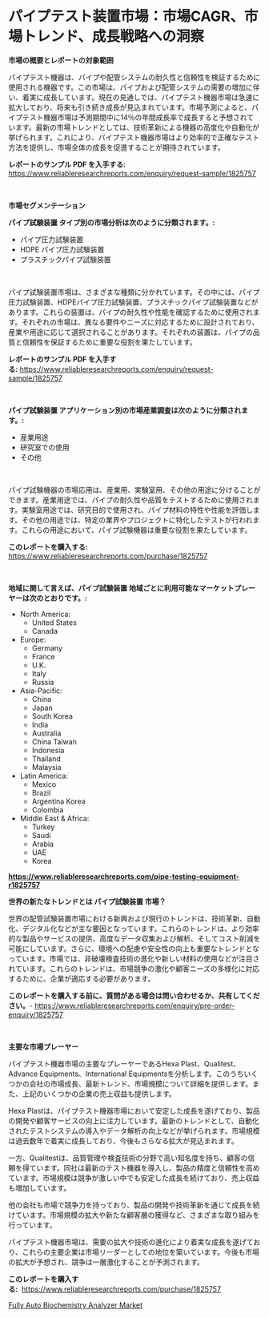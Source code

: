 <p><h1>パイプテスト装置市場：市場CAGR、市場トレンド、成長戦略への洞察</h1></p><p><strong>市場の概要とレポートの対象範囲</strong></p>
<p><p>パイプテスト機器は、パイプや配管システムの耐久性と信頼性を検証するために使用される機器です。この市場は、パイプおよび配管システムの需要の増加に伴い、着実に成長しています。現在の見通しでは、パイプテスト機器市場は急速に拡大しており、将来も引き続き成長が見込まれています。市場予測によると、パイプテスト機器市場は予測期間中に14％の年間成長率で成長すると予想されています。最新の市場トレンドとしては、技術革新による機器の高度化や自動化が挙げられます。これにより、パイプテスト機器市場はより効率的で正確なテスト方法を提供し、市場全体の成長を促進することが期待されています。</p></p>
<p><strong>レポートのサンプル PDF を入手する:</strong> <a href="https://www.reliableresearchreports.com/enquiry/request-sample/1825757">https://www.reliableresearchreports.com/enquiry/request-sample/1825757</a></p>
<p>&nbsp;</p>
<p><strong>市場セグメンテーション</strong></p>
<p><strong>パイプ試験装置 タイプ別の市場分析は次のように分類されます。:</strong></p>
<p><ul><li>パイプ圧力試験装置</li><li>HDPE パイプ圧力試験装置</li><li>プラスチックパイプ試験装置</li></ul></p>
<p>&nbsp;</p>
<p><p>パイプ試験装置市場は、さまざまな種類に分かれています。その中には、パイプ圧力試験装置、HDPEパイプ圧力試験装置、プラスチックパイプ試験装置などがあります。これらの装置は、パイプの耐久性や性能を確認するために使用されます。それぞれの市場は、異なる要件やニーズに対応するために設計されており、産業や用途に応じて選択されることがあります。それぞれの装置は、パイプの品質と信頼性を保証するために重要な役割を果たしています。</p></p>
<p><strong>レポートのサンプル PDF を入手する:</strong>&nbsp;<a href="https://www.reliableresearchreports.com/enquiry/request-sample/1825757">https://www.reliableresearchreports.com/enquiry/request-sample/1825757</a></p>
<p>&nbsp;</p>
<p><strong> パイプ試験装置 アプリケーション別の市場産業調査は次のように分類されます。:</strong></p>
<p><ul><li>産業用途</li><li>研究室での使用</li><li>その他</li></ul></p>
<p>&nbsp;</p>
<p><p>パイプ試験機器の市場応用は、産業用、実験室用、その他の用途に分けることができます。産業用途では、パイプの耐久性や品質をテストするために使用されます。実験室用途では、研究目的で使用され、パイプ材料の特性や性能を評価します。その他の用途では、特定の業界やプロジェクトに特化したテストが行われます。これらの用途において、パイプ試験機器は重要な役割を果たしています。</p></p>
<p><strong>このレポートを購入する:</strong>&nbsp; <a href="https://www.reliableresearchreports.com/purchase/1825757">https://www.reliableresearchreports.com/purchase/1825757</a></p>
<p>&nbsp;</p>
<p><strong>地域に関して言えば、パイプ試験装置 地域ごとに利用可能なマーケットプレーヤーは次のとおりです。:</strong></p>
<p><ul>
    <li>
        North America:
        <ul>
            <li>United States</li>
            <li>Canada</li>
        </ul>
    </li>
    <li>
        Europe:
        <ul>
            <li>Germany</li>
            <li>France</li>
            <li>U.K.</li>
            <li>Italy</li>
            <li>Russia</li>
        </ul>
    </li>
    <li>
        Asia-Pacific:
        <ul>
            <li>China</li>
            <li>Japan</li>
            <li>South Korea</li>
            <li>India</li>
            <li>Australia</li>
            <li>China Taiwan</li>
            <li>Indonesia</li>
            <li>Thailand</li>
            <li>Malaysia</li>
        </ul>
    </li>
    <li>
        Latin America:
        <ul>
            <li>Mexico</li>
            <li>Brazil</li>
            <li>Argentina Korea</li>
            <li>Colombia</li>
        </ul>
    </li>
    <li>
        Middle East & Africa:
        <ul>
            <li>Turkey</li>
            <li>Saudi</li>
            <li>Arabia</li>
            <li>UAE</li>
            <li>Korea</li>
        </ul>
    </li>
    </ul></p>
<p><strong><a href="https://www.reliableresearchreports.com/pipe-testing-equipment-r1825757">https://www.reliableresearchreports.com/pipe-testing-equipment-r1825757</a></strong>&nbsp;</p>
<p><strong>世界の新たなトレンドとは パイプ試験装置 市場？</strong></p>
<p><p>世界の配管試験装置市場における新興および現行のトレンドは、技術革新、自動化、デジタル化などが主な要因となっています。これらのトレンドは、より効率的な製品やサービスの提供、高度なデータ収集および解析、そしてコスト削減を可能にしています。さらに、環境への配慮や安全性の向上も重要なトレンドとなっています。市場では、非破壊検査技術の進化や新しい材料の使用などが注目されています。これらのトレンドは、市場競争の激化や顧客ニーズの多様化に対応するために、企業が適応する必要があります。</p></p>
<p><strong>このレポートを購入する前に、質問がある場合は問い合わせるか、共有してください。</strong>- <a href="https://www.reliableresearchreports.com/enquiry/pre-order-enquiry/1825757">https://www.reliableresearchreports.com/enquiry/pre-order-enquiry/1825757</a></p>
<p>&nbsp;</p>
<p><strong>主要な市場プレーヤー</strong></p>
<p><p>パイプテスト機器市場の主要なプレーヤーであるHexa Plast、Qualitest、Advance Equipments、International Equipmentsを分析します。このうちいくつかの会社の市場成長、最新トレンド、市場規模について詳細を提供します。また、上記のいくつかの企業の売上収益も提供します。</p><p>Hexa Plastは、パイプテスト機器市場において安定した成長を遂げており、製品の開発や顧客サービスの向上に注力しています。最新のトレンドとして、自動化されたテストシステムの導入やデータ解析の向上などが挙げられます。市場規模は過去数年で着実に成長しており、今後もさらなる拡大が見込まれます。</p><p>一方、Qualitestは、品質管理や検査技術の分野で高い知名度を持ち、顧客の信頼を得ています。同社は最新のテスト機器を導入し、製品の精度と信頼性を高めています。市場規模は競争が激しい中でも安定した成長を続けており、売上収益も増加しています。</p><p>他の会社も市場で競争力を持っており、製品の開発や技術革新を通じて成長を続けています。市場規模の拡大や新たな顧客層の獲得など、さまざまな取り組みを行っています。</p><p>パイプテスト機器市場は、需要の拡大や技術の進化により着実な成長を遂げており、これらの主要企業は市場リーダーとしての地位を築いています。今後も市場の拡大が予想され、競争は一層激化することが予測されます。</p></p>
<p><strong>このレポートを購入する:</strong>&nbsp;&nbsp;<a href="https://www.reliableresearchreports.com/purchase/1825757">https://www.reliableresearchreports.com/purchase/1825757</a></p>
<p><p><a href="https://gratis-rainforest-2ca.notion.site/Fully-Auto-Biochemistry-Analyzer-Market-Size-Market-Outlook-and-Market-Forecast-2024-to-2031-4f59d2177de8420b861ab9b09e1ae1ef">Fully Auto Biochemistry Analyzer Market</a></p></p>